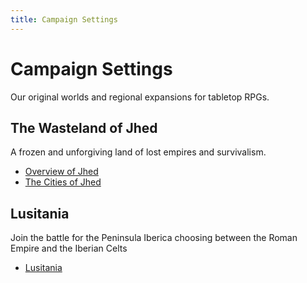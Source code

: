 ```yaml
---
title: Campaign Settings
---
```


# Campaign Settings

Our original worlds and regional expansions for tabletop RPGs.

## The Wasteland of Jhed

A frozen and unforgiving land of lost empires and survivalism.

- [Overview of Jhed](jhed-wasteland/setting.md)
- [The Cities of Jhed](jhed-wasteland/cities.md)

## Lusitania

Join the battle for the Peninsula Iberica choosing between the Roman Empire and the Iberian Celts

- [Lusitania](lusitania/00-lusitania.md)
